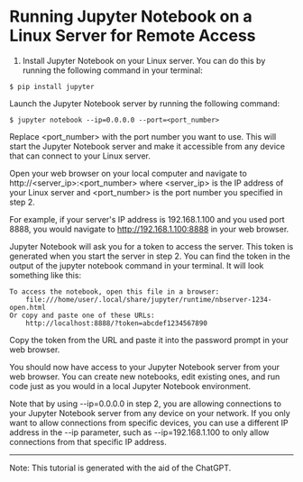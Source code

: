 # Running Jupyter Notebook on a Linux Server for Remote Access

1. Install Jupyter Notebook on your Linux server. You can do this by running the following command in your terminal:

```
$ pip install jupyter
```

Launch the Jupyter Notebook server by running the following command:

```
$ jupyter notebook --ip=0.0.0.0 --port=<port_number>
```

Replace <port_number> with the port number you want to use. This will start the Jupyter Notebook server and make it accessible from any device that can connect to your Linux server.

Open your web browser on your local computer and navigate to http://<server_ip>:<port_number> where <server_ip> is the IP address of your Linux server and <port_number> is the port number you specified in step 2.

For example, if your server's IP address is 192.168.1.100 and you used port 8888, you would navigate to http://192.168.1.100:8888 in your web browser.

Jupyter Notebook will ask you for a token to access the server. This token is generated when you start the server in step 2. You can find the token in the output of the jupyter notebook command in your terminal. It will look something like this:

```
To access the notebook, open this file in a browser:
    file:///home/user/.local/share/jupyter/runtime/nbserver-1234-open.html
Or copy and paste one of these URLs:
    http://localhost:8888/?token=abcdef1234567890
```

Copy the token from the URL and paste it into the password prompt in your web browser.

You should now have access to your Jupyter Notebook server from your web browser. You can create new notebooks, edit existing ones, and run code just as you would in a local Jupyter Notebook environment.

Note that by using --ip=0.0.0.0 in step 2, you are allowing connections to your Jupyter Notebook server from any device on your network. If you only want to allow connections from specific devices, you can use a different IP address in the --ip parameter, such as --ip=192.168.1.100 to only allow connections from that specific IP address.


---
Note: This tutorial is generated with the aid of the ChatGPT.